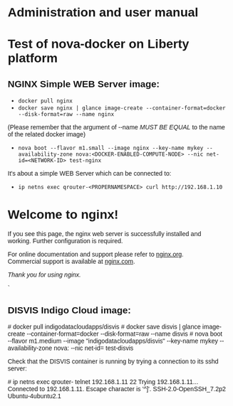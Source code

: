 # Administration and user manual
Test of nova-docker on Liberty platform
=======================================

NGINX Simple WEB Server image:
------------------------------ 

* `docker pull nginx`
* `docker save nginx | glance image-create --container-format=docker --disk-format=raw --name nginx`

(Please remember that the argument of --name *MUST BE EQUAL* to the name of the related docker image)

* `nova boot --flavor m1.small --image nginx --key-name mykey --availability-zone nova:<DOCKER-ENABLED-COMPUTE-NODE> --nic net-id=<NETWORK-ID> test-nginx`

It's about a simple WEB Server which can be connected to:

* `ip netns exec qrouter-<PROPERNAMESPACE> curl http://192.168.1.10`
<p>
<!DOCTYPE html>
<html>
<head>
<title>Welcome to nginx!</title>
<style>
    body {
        width: 35em;
        margin: 0 auto;
        font-family: Tahoma, Verdana, Arial, sans-serif;
    }
</style>
</head>
<body>
<h1>Welcome to nginx!</h1>
<p>If you see this page, the nginx web server is successfully installed and
working. Further configuration is required.</p>

<p>For online documentation and support please refer to
<a href="http://nginx.org/">nginx.org</a>.<br/>
Commercial support is available at
<a href="http://nginx.com/">nginx.com</a>.</p>

<p><em>Thank you for using nginx.</em></p>
</body>
</html>`

DISVIS Indigo Cloud image:
--------------------------
\# docker pull indigodatacloudapps/disvis
\# docker save disvis | glance image-create --container-format=docker --disk-format=raw --name disvis
\# nova boot --flavor m1.medium --image "indigodatacloudapps/disvis" --key-name mykey --availability-zone nova:<DOCKER-ENABLED-COMPUTE-NODE> --nic net-id=<NETWORK-ID> test-disvis

Check that the DISVIS container is running by trying a connection to its sshd server:

\# ip netns exec qrouter-<PROPERNAMESPACE> telnet 192.168.1.11 22
Trying 192.168.1.11...
Connected to 192.168.1.11.
Escape character is '^]'.
SSH-2.0-OpenSSH_7.2p2 Ubuntu-4ubuntu2.1
